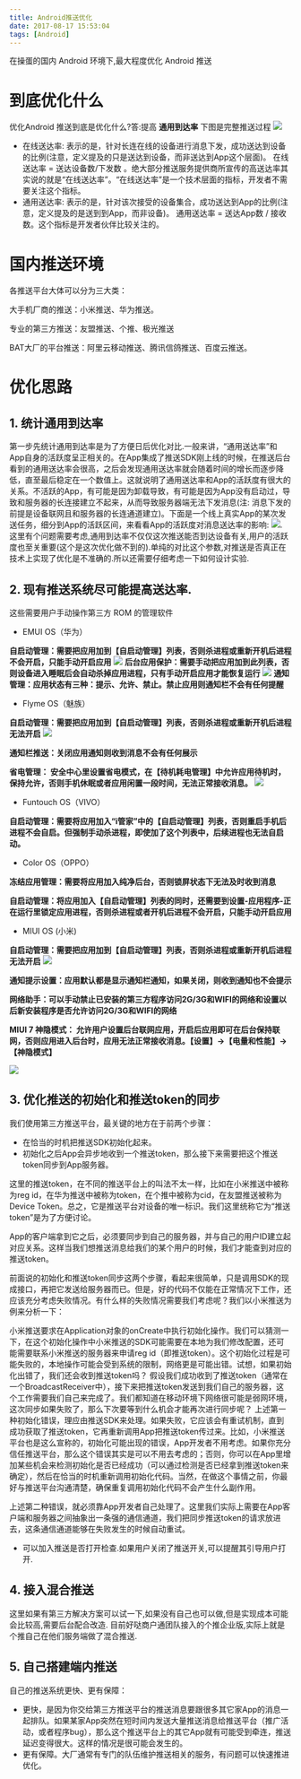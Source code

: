 ```yaml
---
title: Android推送优化
date: 2017-08-17 15:53:04
tags: [Android]
---
```

在操蛋的国内 Android 环境下,最大程度优化 Android 推送<!--more-->

# 到底优化什么
优化Android 推送到底是优化什么?答:提高 **通用到达率**
下图是完整推送过程
![](https://ws4.sinaimg.cn/large/006tKfTcly1finudvm0m3j30j60ctjta.jpg)


- 在线送达率: 表示的是，针对长连在线的设备进行消息下发，成功送达到设备的比例(注意，定义提及的只是送达到设备，而非送达到App这个层面)。 在线送达率 = 送达设备数/下发数 。绝大部分推送服务提供商所宣传的高送达率其实说的就是“在线送达率”。“在线送达率”是一个技术层面的指标，开发者不需要关注这个指标。
- 通用送达率: 表示的是，针对该次接受的设备集合，成功送达到App的比例(注意，定义提及的是送到到App，而非设备)。 通用送达率 = 送达App数 / 接收数。这个指标是开发者伙伴比较关注的。


# 国内推送环境

各推送平台大体可以分为三大类：

  大手机厂商的推送：小米推送、华为推送。

  专业的第三方推送：友盟推送、个推、极光推送

  BAT大厂的平台推送：阿里云移动推送、腾讯信鸽推送、百度云推送。

# 优化思路
## 1. 统计通用到达率
第一步先统计通用到达率是为了方便日后优化对比.一般来讲，“通用送达率”和App自身的活跃度呈正相关的。在App集成了推送SDK刚上线的时候，在推送后台看到的通用送达率会很高，之后会发现通用送达率就会随着时间的增长而逐步降低，直至最后稳定在一个数值上。这就说明了通用送达率和App的活跃度有很大的关系。不活跃的App，有可能是因为卸载导致，有可能是因为App没有启动过，导致和服务器的长连接建立不起来，从而导致服务器端无法下发消息(注: 消息下发的前提是设备联网且和服务器的长连通道建立)。下面是一个线上真实App的某次发送任务，细分到App的活跃区间，来看看App的活跃度对消息送达率的影响:
![](https://ws3.sinaimg.cn/large/006tKfTcly1finnfmewfhj30ga07kwf3.jpg).
这里有个问题需要考虑,通用到达率不仅仅这次推送能否到达设备有关,用户的活跃度也至关重要(这个是这次优化做不到的).单纯的对比这个参数,对推送是否真正在技术上实现了优化是不准确的.所以还需要仔细考虑一下如何设计实验.
## 2. 现有推送系统尽可能提高送达率.
这些需要用户手动操作第三方 ROM 的管理软件
- EMUI OS（华为）

**自启动管理：需要把应用加到【自启动管理】列表，否则杀进程或重新开机后进程不会开启，只能手动开启应用**
![](https://ws1.sinaimg.cn/large/006tKfTcgy1finnqr0k57j30rs0ghwfx.jpg)
**后台应用保护：需要手动把应用加到此列表，否则设备进入睡眠后会自动杀掉应用进程，只有手动开启应用才能恢复运行**
![](https://ws3.sinaimg.cn/large/006tKfTcgy1finnrffz1qj30ya0f9wg5.jpg)
**通知管理：应用状态有三种：提示、允许、禁止。禁止应用则通知栏不会有任何提醒**

- Flyme OS（魅族）

**自启动管理：需要把应用加到【自启动管理】列表，否则杀进程或重新开机后进程无法开启**
![](https://ws3.sinaimg.cn/large/006tKfTcgy1finntb570vj30z00fk75x.jpg)

**通知栏推送：关闭应用通知则收到消息不会有任何展示**

**省电管理： 安全中心里设置省电模式，在【待机耗电管理】中允许应用待机时，保持允许，否则手机休眠或者应用闲置一段时间，无法正常接收消息。**
![](https://ws4.sinaimg.cn/large/006tKfTcgy1finntxuwwbj30z00fk409.jpg)

- Funtouch OS（VIVO）

**自启动管理：需要将应用加入“i管家”中的【自启动管理】列表，否则重启手机后进程不会自启。但强制手动杀进程，即使加了这个列表中，后续进程也无法自启动。**

- Color OS（OPPO）

**冻结应用管理：需要将应用加入纯净后台，否则锁屏状态下无法及时收到消息**

**自启动管理：将应用加入【自启动管理】列表的同时，还需要到设置-应用程序-正在运行里锁定应用进程，否则杀进程或者开机后进程不会开启，只能手动开启应用**


- MIUI OS (小米)

**自启动管理：需要把应用加到【自启动管理】列表，否则杀进程或重新开机后进程无法开启**
![](https://ws1.sinaimg.cn/large/006tKfTcgy1finnx4r3ofj30sg0gvt9y.jpg)

**通知提示设置：应用默认都是显示通知栏通知，如果关闭，则收到通知也不会提示**

**网络助手：可以手动禁止已安装的第三方程序访问2G/3G和WIFI的网络和设置以后新安装程序是否允许访问2G/3G和WIFI的网络**

**MIUI 7 神隐模式： 允许用户设置后台联网应用，开启后应用即可在后台保持联网，否则应用进入后台时，应用无法正常接收消息。【设置】->【电量和性能】->【神隐模式】**

![](https://ws2.sinaimg.cn/large/006tKfTcly1fino8jclshj30z00fk75c.jpg)

## 3. 优化推送的初始化和推送token的同步
我们使用第三方推送平台，最关键的地方在于前两个步骤：

- 在恰当的时机把推送SDK初始化起来。
- 初始化之后App会异步地收到一个推送token，那么接下来需要把这个推送token同步到App服务器。

这里的推送token，在不同的推送平台上的叫法不太一样，比如在小米推送中被称为reg id，在华为推送中被称为token，在个推中被称为cid，在友盟推送被称为Device Token。总之，它是推送平台对设备的唯一标识。我们这里统称它为“推送token”是为了方便讨论。

App的客户端拿到它之后，必须要同步到自己的服务器，并与自己的用户ID建立起对应关系。这样当我们想推送消息给我们的某个用户的时候，我们才能查到对应的推送token。

前面说的初始化和推送token同步这两个步骤，看起来很简单，只是调用SDK的现成接口，再把它发送给服务器而已。但是，好的代码不仅能在正常情况下工作，还应该充分考虑失败情况。有什么样的失败情况需要我们考虑呢？我们以小米推送为例来分析一下：

小米推送要求在Application对象的onCreate中执行初始化操作。我们可以猜测一下，在这个初始化操作中小米推送的SDK可能需要在本地为我们修改配置，还可能需要联系小米推送的服务器来申请reg id（即推送token）。这个初始化过程是可能失败的，本地操作可能会受到系统的限制，网络更是可能出错。试想，如果初始化出错了，我们还会收到推送token吗？
假设我们成功收到了推送token（通常在一个BroadcastReceiver中），接下来把推送token发送到我们自己的服务器，这个工作需要我们自己来完成了。我们都知道在移动环境下网络很可能是弱网环境，这次同步如果失败了，那么下次要等到什么机会才能再次进行同步呢？
上述第一种初始化错误，理应由推送SDK来处理。如果失败，它应该会有重试机制，直到成功获取了推送token，它再重新调用App把推送token传过来。比如，小米推送平台也是这么宣称的，初始化可能出现的错误，App开发者不用考虑。如果你充分信任推送平台，那么这个错误其实是可以不用去考虑的；否则，你可以在App里增加某些机会来检测初始化是否已经成功（可以通过检测是否已经拿到推送token来确定），然后在恰当的时机重新调用初始化代码。当然，在做这个事情之前，你最好与推送平台沟通清楚，确保重复调用初始化代码不会产生什么副作用。

上述第二种错误，就必须靠App开发者自己处理了。这里我们实际上需要在App客户端和服务器之间抽象出一条强的通信通道，我们把同步推送token的请求放进去，这条通信通道能够在失败发生的时候自动重试。

- 可以加入推送是否打开检查.如果用户关闭了推送开关,可以提醒其引导用户打开.



## 4. 接入混合推送
这里如果有第三方解决方案可以试一下,如果没有自己也可以做,但是实现成本可能会比较高,需要后台配合改造.
目前好哒商户通团队接入的个推企业版,实际上就是个推自己在他们服务端做了混合推送.
## 5. 自己搭建端内推送
自己的推送系统更快、更有保障：
- 更快，是因为你交给第三方推送平台的推送消息要跟很多其它家App的消息一起排队。如果某家App突然在短时间内发送大量推送消息给推送平台（推广活动，或者程序bug），那么这个推送平台上的其它App就有可能受到牵连，推送延迟变得很大。这样的情况是很可能会发生的。
- 更有保障。大厂通常有专门的队伍维护推送相关的服务，有问题可以快速推进优化。

<!-- #### 学习链接
[什么叫做到达率](http://bbs.umeng.com/thread-8933-1-1.html)

[关于推送你应该知道的一切](http://blog.csdn.net/eclipsexys/article/details/52575602#t7)

[混合推送你应该知道的一切](https://juejin.im/post/57a19c012e958a0066715d0c)-->
